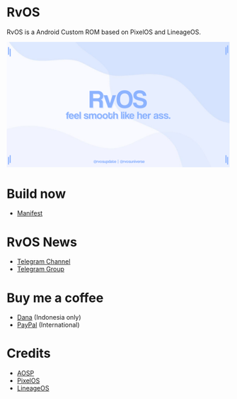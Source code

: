 # RvOS
RvOS is a Android Custom ROM based on PixelOS and LineageOS.

![banner](https://raw.githubusercontent.com/RvOS-AOSP/.github/main/rvos-banner/rvos_banner.png)

# Build now
- [Manifest](https://github.com/RvOS-AOSP/manifest)

# RvOS News
- [Telegram Channel](https://t.me/rvosupdate)
- [Telegram Group](https://t.me/rvosuniverse)

# Buy me a coffee
- [Dana](https://raw.githubusercontent.com/RvOS-AOSP/.github/main/res/dana_qr.jpg) (Indonesia only)
- [PayPal](https://paypal.me/Rve27) (International)

# Credits
- [AOSP](https://source.android.com)
- [PixelOS](https://github.com/PixelOS-AOSP)
- [LineageOS](https://github.com/LineageOS)
